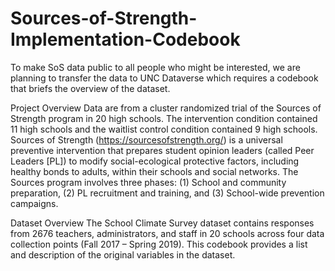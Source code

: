 # Sources-of-Strength-Implementation-Codebook
To make SoS data public to all people who might be interested, we are planning to transfer the data to UNC Dataverse which requires a codebook that briefs the overview of the dataset.


Project Overview 
Data are from a cluster randomized trial of the Sources of Strength program in 20 high schools. The intervention condition contained 11 high schools and the waitlist control condition contained 9 high schools. Sources of Strength (https://sourcesofstrength.org/) is a universal preventive intervention that prepares student opinion leaders (called Peer Leaders [PL]) to modify social-ecological protective factors, including healthy bonds to adults, within their schools and social networks. The Sources program involves three phases: (1) School and community preparation, (2) PL recruitment and training, and (3) School-wide prevention campaigns. 


Dataset Overview 
The School Climate Survey dataset contains responses from 2676 teachers, administrators, and staff in 20 schools across four data collection points (Fall 2017 – Spring 2019). This codebook provides a list and description of the original variables in the dataset.

